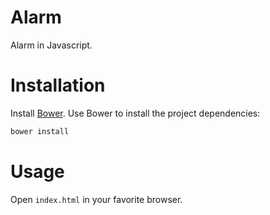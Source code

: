 Alarm
=====

Alarm in Javascript.

Installation
============

Install [Bower][ref].
Use Bower to install the project dependencies:

```bash
bower install
```

Usage
=====

Open `index.html` in your favorite browser.


[ref]: http://bower.io/
